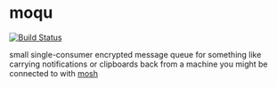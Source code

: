 # moqu

[![Build Status](https://travis-ci.org/cr8/moqu.svg?branch=master)](https://travis-ci.org/cr8/moqu)

small single-consumer encrypted message queue for something like carrying notifications or clipboards back from a machine you might be connected to with [mosh](https://mosh.org/)

